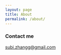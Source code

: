 ```yaml
---
layout: page
title: About
permalink: /about/
---
```


### Contact me

[subi.zhangg@gmail.com](mailto:subi.zhangg@gmail.com)
